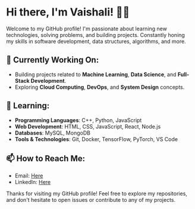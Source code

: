 # Hi there, I'm Vaishali! 👨‍💻

Welcome to my GitHub profile! I'm passionate about learning new technologies, solving problems, and building projects.
Constantly honing my skills in software development, data structures, algorithms, and more.

## 🔭 Currently Working On:
- Building projects related to **Machine Learning**, **Data Science**, and **Full-Stack Development**.
- Exploring **Cloud Computing**, **DevOps**, and **System Design** concepts.

## 🌱 Learning:
- **Programming Languages**: C++, Python, JavaScript
- **Web Development**: HTML, CSS, JavaScript, React, Node.js
- **Databases**: MySQL, MongoDB
- **Tools & Technologies**: Git, Docker, TensorFlow, PyTorch, VS Code

## 📫 How to Reach Me:
- Email: [Here](vaishalisinghp004@gmail.com)
- LinkedIn: [Here](https://www.linkedin.com/in/your-profile)

Thanks for visiting my GitHub profile! Feel free to explore my repositories, and don't hesitate to open issues or contribute to any of my projects.
